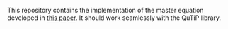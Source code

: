This repository contains the implementation of the master equation developed in [this paper](https://arxiv.org/abs/2402.06354v1). 
It should work seamlessly with the QuTiP library.
